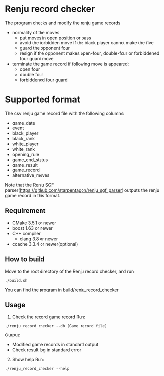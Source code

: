 # Renju record checker

The program checks and modify the renju game records
* normality of the moves
   * put moves in open position or pass
   * avoid the forbidden move if the black player cannot make the five
   * guard the opponent four
   * resign if the opponent makes open-four, double-four or forbiddened four guard move
* terminate the game record if following move is appeared:
   * open four
   * double four
   * forbiddened four guard

# Supported format
The csv renju game record file with the following columns:
* game_date
* event
* black_player
* black_rank
* white_player
* white_rank
* opening_rule
* game_end_status
* game_result
* game_record
* alternative_moves

Note that the Renju SGF parser(https://github.com/starpentagon/renju_sgf_parser) 
outputs the renju game record in this format.

## Requirement
* CMake 3.5.1 or newer
* boost 1.63 or newer
* C++ compiler
   * clang 3.8 or newer
* ccache 3.3.4 or newer(optional)

## How to build

Move to the root directory of the Renju record checker, and run

`./build.sh`

You can find the program in build/renju_record_checker

## Usage

1. Check the record game record
Run:

`./renju_record_checker --db (Game record file)`

Output:
   * Modified game records in standard output
   * Check result log in standard error

2. Show help
Run:

`./renju_record_checker --help`
